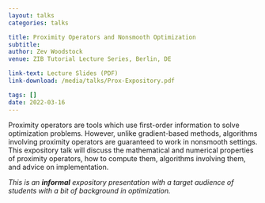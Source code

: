 ```yaml
---
layout: talks
categories: talks

title: Proximity Operators and Nonsmooth Optimization
subtitle: 
author: Zev Woodstock
venue: ZIB Tutorial Lecture Series, Berlin, DE

link-text: Lecture Slides (PDF)
link-download: /media/talks/Prox-Expository.pdf

tags: []
date: 2022-03-16
---
```


Proximity operators are tools which use first-order information to
solve optimization problems. However, unlike gradient-based
methods, algorithms involving proximity operators are guaranteed to
work in nonsmooth settings. This expository talk will discuss the
mathematical and numerical properties of proximity operators, how
to compute them, algorithms involving them, and advice on
implementation.

<em>This is an <b>informal</b> expository presentation with a
target audience of students with a bit of background in
optimization.</em>
